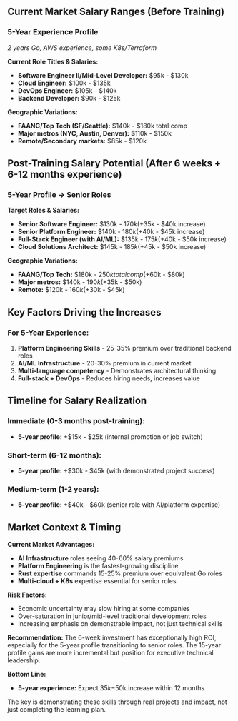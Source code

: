 ## Current Market Salary Ranges (Before Training)

### 5-Year Experience Profile

*2 years Go, AWS experience, some K8s/Terraform*

**Current Role Titles & Salaries:**

- **Software Engineer II/Mid-Level Developer:** $95k - $130k
- **Cloud Engineer:** $100k - $135k
- **DevOps Engineer:** $105k - $140k
- **Backend Developer:** $90k - $125k

**Geographic Variations:**

- **FAANG/Top Tech (SF/Seattle):** $140k - $180k total comp
- **Major metros (NYC, Austin, Denver):** $110k - $150k
- **Remote/Secondary markets:** $85k - $120k

## Post-Training Salary Potential (After 6 weeks + 6-12 months experience)

### 5-Year Profile → Senior Roles

**Target Roles & Salaries:**

- **Senior Software Engineer:** $130k - $170k (+$35k - $40k increase)
- **Senior Platform Engineer:** $140k - $180k (+$40k - $45k increase)
- **Full-Stack Engineer (with AI/ML):** $135k - $175k (+$40k - $50k increase)
- **Cloud Solutions Architect:** $145k - $185k (+$45k - $50k increase)

**Geographic Variations:**

- **FAANG/Top Tech:** $180k - $250k total comp (+$60k - $80k)
- **Major metros:** $140k - $190k (+$35k - $50k)
- **Remote:** $120k - $160k (+$30k - $45k)

## Key Factors Driving the Increases

### For 5-Year Experience:

1. **Platform Engineering Skills** - 25-35% premium over traditional backend roles
2. **AI/ML Infrastructure** - 20-30% premium in current market
3. **Multi-language competency** - Demonstrates architectural thinking
4. **Full-stack + DevOps** - Reduces hiring needs, increases value

## Timeline for Salary Realization

### Immediate (0-3 months post-training):

- **5-year profile:** +$15k - $25k (internal promotion or job switch)

### Short-term (6-12 months):

- **5-year profile:** +$30k - $45k (with demonstrated project success)

### Medium-term (1-2 years):

- **5-year profile:** +$40k - $60k (senior role with AI/platform expertise)

## Market Context & Timing

**Current Market Advantages:**

- **AI Infrastructure** roles seeing 40-60% salary premiums
- **Platform Engineering** is the fastest-growing discipline
- **Rust expertise** commands 15-25% premium over equivalent Go roles
- **Multi-cloud + K8s** expertise essential for senior roles

**Risk Factors:**

- Economic uncertainty may slow hiring at some companies
- Over-saturation in junior/mid-level traditional development roles
- Increasing emphasis on demonstrable impact, not just technical skills

**Recommendation:** The 6-week investment has exceptionally high ROI, especially for the 5-year profile transitioning to senior roles. The 15-year profile gains are more incremental but position for executive technical leadership.

**Bottom Line:**

- **5-year experience:** Expect $35k-$50k increase within 12 months

The key is demonstrating these skills through real projects and impact, not just completing the learning plan.
